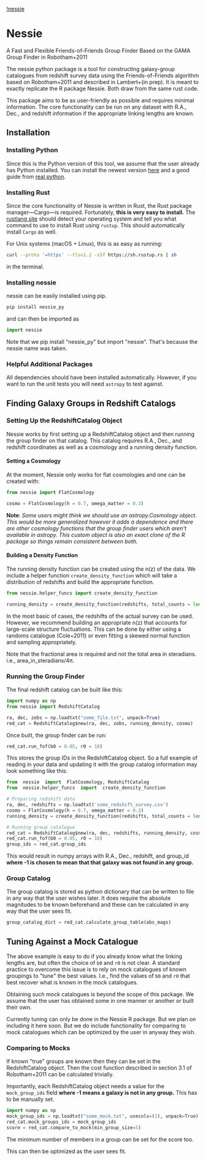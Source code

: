 [!nessie](".github/nessie_logo.png")
# Nessie

A Fast and Flexible Friends-of-Friends Group Finder Based on the GAMA Group Finder in Robotham+2011

The nessie python package is a tool for constructing galaxy-group catalogues from redshift survey data using the Friends-of-Friends algorithm based on Robotham+2011 and described in Lambert+(in prep). It is meant to exactly replicate the R package Nessie. Both draw from the same rust code.

This package aims to be as user-friendly as possible and requires minimal information. The core functionality can be run on any dataset with R.A., Dec., and redshift information if the appropriate linking lengths are known.

## Installation

### Installing Python

Since this is the Python version of this tool, we assume that the user already has Python installed. You can install the newest version [here](https://www.python.org/downloads/) and a good guide from [real python](https://realpython.com/installing-python/).

### Installing Rust

Since the core functionality of Nessie is written in Rust, the Rust package manager—Cargo—is required. Fortunately, **this is very easy to install.** The [rustlang site](https://www.rust-lang.org/tools/install) should detect your operating system and tell you what command to use to install Rust using `rustup`. This should automatically install `Cargo` as well.

For Unix systems (macOS + Linux), this is as easy as running:

```bash
curl --proto '=https' --tlsv1.2 -sSf https://sh.rustup.rs | sh

```

in the terminal.

### Installing nessie

nessie can be easily installed using pip. 

```sh
pip install nessie_py

```

and can then be imported as
```python
import nessie
```

Note that we pip install "nessie_py" but import "nessie". That's because the nessie name was taken. 

### Helpful Additional Packages

All dependencies should have been installed automatically. However, if you want to run the unit tests you will need `astropy` to test against.

## Finding Galaxy Groups in Redshift Catalogs

### Setting Up the RedshiftCatalog Object

Nessie works by first setting up a RedshiftCatalog object and then running the group finder on that catalog. This catalog requires R.A., Dec., and redshift coordinates as well as a cosmology and a running density function.

#### Setting a Cosmology

At the moment, Nessie only works for flat cosmologies and one can be created with:

```python
from nessie import FlatCosmology

cosmo = FlatCosmology(h = 0.7, omega_matter = 0.3)

```
**Note**: *Some users might think we should use an astropy.Cosmology object. This would be more generalized however it adds a dependence and there are other cosmology functions that the group finder users which aren't available in astropy. This custom object is also an exact clone of the R package so things remain consistent between both.*
#### Building a Density Function

The running density function can be created using the n(z) of the data. We include a helper function `create_density_function` which will take a distribution of redshifts and build the appropriate function.

```python
from nessie.helper_funcs import create_density_function

running_density = create_density_function(redshifts, total_counts = len(redshifts), survey_fractional_area = 0.0001, cosmology = cosmo)

```

In the most basic of cases, the redshifts of the actual survey can be used. However, we recommend building an appropriate n(z) that accounts for large-scale structure fluctuations. This can be done by either using a randoms catalogue (Cole+2011) or even fitting a skewed normal function and sampling appropriately.

Note that the fractional area is required and not the total area in steradians. i.e., area_in_steradians/4π.

### Running the Group Finder

The final redshift catalog can be built like this:

```python
import numpy as np
from nessie import RedshiftCatalog

ra, dec, zobs = np.loadtxt("some_file.txt", unpack=True)
red_cat = RedshiftCatalog$new(ra, dec, zobs, running_density, cosmo)

```

Once built, the group finder can be run:

```python
red_cat.run_fof(b0 = 0.05, r0 = 18)

```

This stores the group IDs in the RedshiftCatalog object. So a full example of reading in your data and updating it with the group catalog information may look something like this:

```python
from  nessie  import  FlatCosmology, RedshiftCatalog
from  nessie.helper_funcs  import  create_density_function

# Preparing redshift data
ra, dec, redshifts = np.loadtxt('some_redshift_survey.csv')
cosmo = FlatCosmology(h = 0.7, omega_matter = 0.3)
running_density = create_density_function(redshifts, total_counts = len(redshifts), survey_fractional_area = 0.0001, cosmology = cosmo)

# Running group catalogue
red_cat = RedshiftCatalog$new(ra, dec, redshifts, running_density, cosmo)
red_cat.run_fof(b0 = 0.05, r0 = 18)
group_ids = red_cat.group_ids

```

This would result in numpy arrays with R.A., Dec., redshift, and group_id **where -1 is chosen to mean that that galaxy was not found in any group.**

### Group Catalog

The group catalog is stored as python dictionary that can be written to file in any way that the user wishes later. It does require the absolute magnitudes to be known beforehand and these can be calculated in any way that the user sees fit.

```python
group_catalog_dict = red_cat.calculate_group_table(abs_mags)

```

## Tuning Against a Mock Catalogue
The above example is easy to do if you already know what the linking lengths are, but often the choice of `b0` and `r0` is not clear. A standard practice to overcome this issue is to rely on mock catalogues of known groupings to "tune" the best values. I.e., find the values of `b0` and `r0` that best recover what is known in the mock catalogues.

Obtaining such mock catalogues is beyond the scope of this package. We assume that the user has obtained some in one manner or another or built their own.

Currently tuning can only be done in the Nessie R package. But we plan on including it here soon. But we do include functionality for comparing to mock catalogues which can be optimized by the user in anyway they wish.

### Comparing to Mocks
If known "true" groups are known then they can be set in the RedshiftCatalog object. Then the cost function described in section 3.1 of Robotham+2011 can be calculated trivially. 

Importantly, each RedshiftCatalog object needs a value for the `mock_group_ids` field **where -1 means a galaxy is not in any group.** This has to be manually set.

```python
import numpy as np
mock_group_ids = np.loadtxt("some_mock.txt", usecols=(1), unpack=True)
red_cat.mock_groups_ids = mock_group_ids
score = red_cat.compare_to_mock(min_group_size=5)
```
The minimum number of members in a group can be set for the score too. 

This can then be optimized as the user sees fit.


